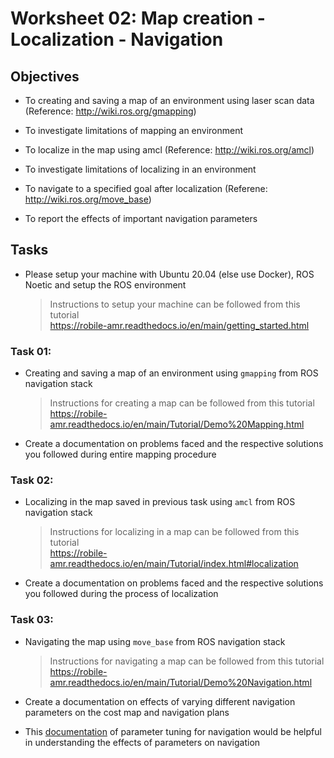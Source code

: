 Worksheet 02: Map creation - Localization - Navigation
==============

Objectives
---------
* To creating and saving a map of an environment using laser scan data (Reference: http://wiki.ros.org/gmapping)
* To investigate limitations of mapping an environment  

* To localize in the map using amcl (Reference: http://wiki.ros.org/amcl)  
* To investigate limitations of localizing in an environment  

* To navigate to a specified goal after localization (Referene: http://wiki.ros.org/move_base)  
* To report the effects of important navigation parameters  

Tasks
----------

* Please setup your machine with Ubuntu 20.04 (else use Docker), ROS Noetic and setup the ROS environment 
    > Instructions to setup your machine can be followed from this tutorial   
https://robile-amr.readthedocs.io/en/main/getting_started.html

### Task 01:
* Creating and saving a map of an environment using `gmapping` from ROS navigation stack   
    > Instructions for creating a map can be followed from this tutorial  
https://robile-amr.readthedocs.io/en/main/Tutorial/Demo%20Mapping.html

* Create a documentation on problems faced and the respective solutions you followed during entire mapping procedure

### Task 02:  
* Localizing in the map saved in previous task using `amcl` from ROS navigation stack  
    > Instructions for localizing in a map can be followed from this tutorial  
https://robile-amr.readthedocs.io/en/main/Tutorial/index.html#localization   

* Create a documentation on problems faced and the respective solutions you followed during the process of localization  

### Task 03:  
* Navigating the map using `move_base` from ROS navigation stack  
    > Instructions for navigating a map can be followed from this tutorial  
https://robile-amr.readthedocs.io/en/main/Tutorial/Demo%20Navigation.html   

* Create a documentation on effects of varying different navigation parameters on the cost map and navigation plans  

* This [documentation](https://arxiv.org/pdf/1706.09068.pdf) of parameter tuning for navigation would be helpful in understanding the effects of parameters on navigation